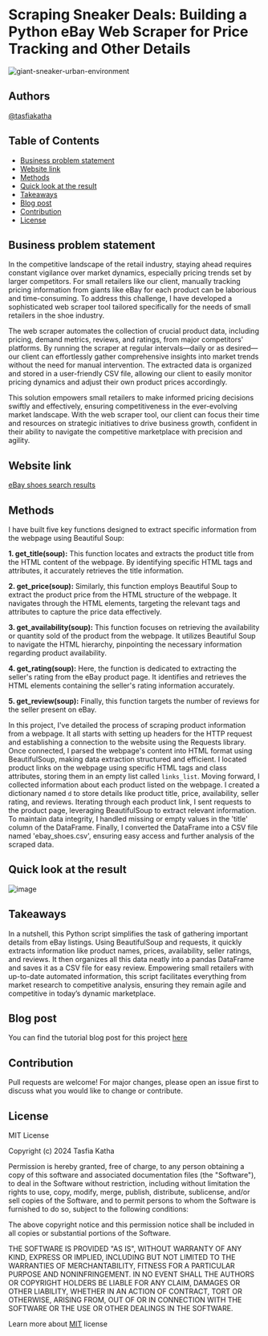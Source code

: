 # Scraping Sneaker Deals: Building a Python eBay Web Scraper for Price Tracking and Other Details

![giant-sneaker-urban-environment](https://github.com/tasfiakatha/eBay-web-scraping/assets/120822849/df56842c-e464-44f5-a9ee-c58ece79f75f)

## Authors
[@tasfiakatha](https://github.com/tasfiakatha)

## Table of Contents
- [Business problem statement](https://github.com/tasfiakatha/eBay-web-scraping/blob/main/README.md#business-problem-statement)
- [Website link](https://github.com/tasfiakatha/eBay-web-scraping/blob/main/README.md#website-link)
- [Methods](https://github.com/tasfiakatha/eBay-web-scraping/blob/main/README.md#methods)
- [Quick look at the result](https://github.com/tasfiakatha/eBay-web-scraping/blob/main/README.md#quick-look-at-the-result)
- [Takeaways](https://github.com/tasfiakatha/eBay-web-scraping/blob/main/README.md#takeaways)
- [Blog post](https://github.com/tasfiakatha/eBay-web-scraping/blob/main/README.md#blog-post)
- [Contribution](https://github.com/tasfiakatha/eBay-web-scraping/blob/main/README.md#contribution)
- [License](https://github.com/tasfiakatha/eBay-web-scraping/blob/main/README.md#license)
          
## Business problem statement
In the competitive landscape of the retail industry, staying ahead requires constant vigilance over market dynamics, especially pricing trends set by larger competitors. For small retailers like our client, manually tracking pricing information from giants like eBay for each product can be laborious and time-consuming. To address this challenge, I have developed a sophisticated web scraper tool tailored specifically for the needs of small retailers in the shoe industry.

The web scraper automates the collection of crucial product data, including pricing, demand metrics, reviews, and ratings, from major competitors' platforms. By running the scraper at regular intervals—daily or as desired—our client can effortlessly gather comprehensive insights into market trends without the need for manual intervention. The extracted data is organized and stored in a user-friendly CSV file, allowing our client to easily monitor pricing dynamics and adjust their own product prices accordingly.

This solution empowers small retailers to make informed pricing decisions swiftly and effectively, ensuring competitiveness in the ever-evolving market landscape. With the web scraper tool, our client can focus their time and resources on strategic initiatives to drive business growth, confident in their ability to navigate the competitive marketplace with precision and agility.

## Website link
[eBay shoes search results](https://www.ebay.com/sch/i.html?_from=R40&_nkw=shoes&_sacat=0&_odkw=nike&_osacat=0)

## Methods
I have built five key functions designed to extract specific information from the webpage using Beautiful Soup:

**1. get_title(soup):** This function locates and extracts the product title from the HTML content of the webpage. By identifying specific HTML tags and attributes, it accurately retrieves the title information.

**2. get_price(soup):** Similarly, this function employs Beautiful Soup to extract the product price from the HTML structure of the webpage. It navigates through the HTML elements, targeting the relevant tags and attributes to capture the price data effectively.

**3. get_availability(soup):** This function focuses on retrieving the availability or quantity sold of the product from the webpage. It utilizes Beautiful Soup to navigate the HTML hierarchy, pinpointing the necessary information regarding product availability.

**4. get_rating(soup):** Here, the function is dedicated to extracting the seller's rating from the eBay product page. It identifies and retrieves the HTML elements containing the seller's rating information accurately.

**5. get_review(soup):** Finally, this function targets the number of reviews for the seller present on eBay. 

In this project, I've detailed the process of scraping product information from a webpage. It all starts with setting up headers for the HTTP request and establishing a connection to the website using the Requests library. Once connected, I parsed the webpage's content into HTML format using BeautifulSoup, making data extraction structured and efficient. I located product links on the webpage using specific HTML tags and class attributes, storing them in an empty list called `links_list`. Moving forward, I collected information about each product listed on the webpage. I created a dictionary named `d` to store details like product title, price, availability, seller rating, and reviews. Iterating through each product link, I sent requests to the product page, leveraging BeautifulSoup to extract relevant information. To maintain data integrity, I handled missing or empty values in the 'title' column of the DataFrame. Finally, I converted the DataFrame into a CSV file named 'ebay_shoes.csv', ensuring easy access and further analysis of the scraped data.

## Quick look at the result
![image](https://github.com/tasfiakatha/eBay-web-scraping/assets/120822849/9dc34921-8173-41fc-8c3c-d56293398a7e)

## Takeaways
In a nutshell, this Python script simplifies the task of gathering important details from eBay listings. Using BeautifulSoup and requests, it quickly extracts information like product names, prices, availability, seller ratings, and reviews. It then organizes all this data neatly into a pandas DataFrame and saves it as a CSV file for easy review. Empowering small retailers with up-to-date automated information, this script facilitates everything from market research to competitive analysis, ensuring they remain agile and competitive in today’s dynamic marketplace.

## Blog post
You can find the tutorial blog post for this project [here](https://medium.com/@tasfiakatha04/scraping-sneaker-deals-building-a-python-ebay-web-scraper-for-price-tracking-and-other-details-47b95930ffa7)

## Contribution
Pull requests are welcome! For major changes, please open an issue first to discuss what you would like to change or contribute.

## License
MIT License

Copyright (c) 2024 Tasfia Katha

Permission is hereby granted, free of charge, to any person obtaining a copy
of this software and associated documentation files (the "Software"), to deal
in the Software without restriction, including without limitation the rights
to use, copy, modify, merge, publish, distribute, sublicense, and/or sell
copies of the Software, and to permit persons to whom the Software is
furnished to do so, subject to the following conditions:

The above copyright notice and this permission notice shall be included in all
copies or substantial portions of the Software.

THE SOFTWARE IS PROVIDED "AS IS", WITHOUT WARRANTY OF ANY KIND, EXPRESS OR
IMPLIED, INCLUDING BUT NOT LIMITED TO THE WARRANTIES OF MERCHANTABILITY,
FITNESS FOR A PARTICULAR PURPOSE AND NONINFRINGEMENT. IN NO EVENT SHALL THE
AUTHORS OR COPYRIGHT HOLDERS BE LIABLE FOR ANY CLAIM, DAMAGES OR OTHER
LIABILITY, WHETHER IN AN ACTION OF CONTRACT, TORT OR OTHERWISE, ARISING FROM,
OUT OF OR IN CONNECTION WITH THE SOFTWARE OR THE USE OR OTHER DEALINGS IN THE
SOFTWARE.

Learn more about [MIT](https://choosealicense.com/licenses/mit/) license
